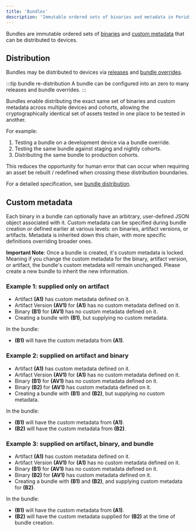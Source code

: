 ```yaml
---
title: 'Bundles'
description: 'Immutable ordered sets of binaries and metadata in Peridio Core - distribute consistent updates across devices with cryptographic verification.'
---
```


Bundles are immutable ordered sets of [binaries](/peridio-core/reference/binary-management/binaries) and [custom metadata](#custom-metadata) that can be distributed to devices.

## Distribution

Bundles may be distributed to devices via [releases](/peridio-core/reference/bundle-management/releases) and [bundle overrides](bundle-overrides).

:::tip bundle re-distribution
A bundle can be configured into an zero to many releases and bundle overrides.
:::

Bundles enable distributing the exact same set of binaries and custom metadata across multiple devices and cohorts, allowing the cryptographically identical set of assets tested in one place to be tested in another.

For example:

1. Testing a bundle on a development device via a bundle override.
2. Testing the same bundle against staging and nightly cohorts.
3. Distributing the same bundle to production cohorts.

This reduces the opportunity for human error that can occur when requiring an asset be rebuilt / redefined when crossing these distribution boundaries.

For a detailed specification, see [bundle distribution](/peridio-core/reference/bundle-management/bundle-distribution).

## Custom metadata

Each binary in a bundle can optionally have an arbitrary, user-defined JSON object associated with it. Custom metadata can be specified during bundle creation or defined earlier at various levels: on binaries, artifact versions, or artifacts. Metadata is inherited down this chain, with more specific definitions overriding broader ones.

**Important Note**: Once a bundle is created, it's custom metadata is locked. Meaning if you change the custom metadata for the binary, artifact version, or artifact, the bundle's custom metadata will remain unchanged. Please create a new bundle to inherit the new information.

### Example 1: supplied only on artifact

- Artifact **(A1)** has custom metadata defined on it.
- Artifact Version **(AV1)** for **(A1)** has no custom metadata defined on it.
- Binary **(B1)** for **(AV1)** has no custom metadata defined on it.
- Creating a bundle with **(B1)**, but supplying no custom metadata.

In the bundle:

- **(B1)** will have the custom metadata from **(A1)**.

### Example 2: supplied on artifact and binary

- Artifact **(A1)** has custom metadata defined on it.
- Artifact Version **(AV1)** for **(A1)** has no custom metadata defined on it.
- Binary **(B1)** for **(AV1)** has no custom metadata defined on it.
- Binary **(B2)** for **(AV1)** has custom metadata defined on it.
- Creating a bundle with **(B1)** and **(B2)**, but supplying no custom metadata.

In the bundle:

- **(B1)** will have the custom metadata from **(A1)**.
- **(B2)** will have the custom metadata from **(B2)**.

### Example 3: supplied on artifact, binary, and bundle

- Artifact **(A1)** has custom metadata defined on it.
- Artifact Version **(AV1)** for **(A1)** has no custom metadata defined on it.
- Binary **(B1)** for **(AV1)** has no custom metadata defined on it.
- Binary **(B2)** for **(AV1)** has custom metadata defined on it.
- Creating a bundle with **(B1)** and **(B2)**, and supplying custom metadata for **(B2)**.

In the bundle:

- **(B1)** will have the custom metadata from **(A1)**.
- **(B2)** will have the custom metadata supplied for **(B2)** at the time of bundle creation.
